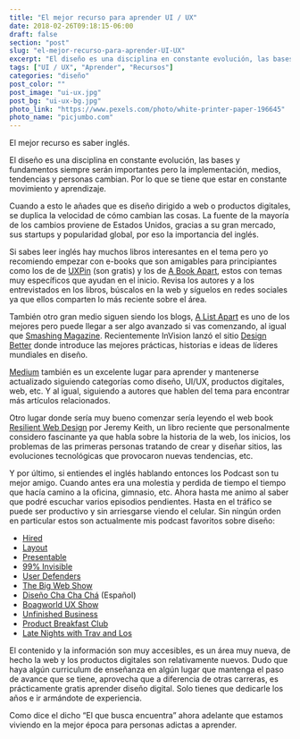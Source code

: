```yaml
---
title: "El mejor recurso para aprender UI / UX"
date: 2018-02-26T09:18:15-06:00
draft: false
section: "post"
slug: "el-mejor-recurso-para-aprender-UI-UX"
excerpt: "El diseño es una disciplina en constante evolución, las bases y fundamentos siempre serán importantes pero la implementación, tendencias y personas cambian. Por lo que se tiene que estar en constante movimiento y aprendizaje. Cuando a esto le añades que es diseño dirigido a web o productos digitales…"
tags: ["UI / UX", "Aprender", "Recursos"]
categories: "diseño"
post_color: ""
post_image: "ui-ux.jpg"
post_bg: "ui-ux-bg.jpg"
photo_link: "https://www.pexels.com/photo/white-printer-paper-196645"
photo_name: "picjumbo.com"
---
```

El mejor recurso es saber inglés.

El diseño es una disciplina en constante evolución, las bases y fundamentos siempre serán importantes pero la implementación, medios, tendencias y personas cambian. Por lo que se tiene que estar en constante movimiento y aprendizaje.

Cuando a esto le añades que es diseño dirigido a web o productos digitales, se duplica la velocidad de cómo cambian las cosas. La fuente de la mayoría de los cambios proviene de Estados Unidos, gracias a su gran mercado, sus startups y popularidad global, por eso la importancia del inglés.

Si sabes leer inglés hay muchos libros interesantes en el tema pero yo recomiendo empezar con e-books que son amigables para principiantes como los de de [UXPin](https://www.uxpin.com/studio/ebooks/) (son gratis) y los de [A Book Apart](http://abookapart.com), estos con temas muy específicos que ayudan en el inicio. Revisa los autores y a los entrevistados en los libros, búscalos en la web y síguelos en redes sociales ya que ellos comparten lo más reciente sobre el área.

También otro gran medio siguen siendo los blogs, [A List Apart](http://alistapart.com) es uno de los mejores pero puede llegar a ser algo avanzado si vas comenzando, al igual que [Smashing Magazine](http://smashingmagazine.com). Recientemente InVision lanzó el sitio [Design Better](http://designbetter.co) donde introduce las mejores prácticas, historias e ideas de  líderes mundiales en diseño.

[Medium](http://medium.com) también es un excelente lugar para aprender y mantenerse actualizado siguiendo categorías como diseño, UI/UX, productos digitales, web, etc. Y al igual, siguiendo a autores que hablen del tema para encontrar más artículos relacionados.

Otro lugar donde sería muy bueno comenzar sería leyendo el web book [Resilient Web Design](https://resilientwebdesign.com) por Jeremy Keith, un libro reciente que personalmente considero fascinante ya que habla sobre la historia de la web, los inicios, los problemas de las primeras personas tratando de crear y diseñar sitios, las evoluciones tecnológicas que provocaron nuevas tendencias, etc.

Y por último, si entiendes el inglés hablando entonces los Podcast son tu mejor amigo. Cuando antes era una molestia y perdida de tiempo el tiempo que hacía camino a la oficina, gimnasio, etc. Ahora hasta me animo al saber que podré escuchar varios episodios pendientes. Hasta en el tráfico se puede ser productivo y sin arriesgarse viendo el celular. Sin ningún orden en particular estos son actualmente mis podcast favoritos sobre diseño:

- [Hired](https://hired.fm)
- [Layout](http://layout.fm)
- [Presentable](https://www.relay.fm/presentable)
- [99% Invisible](https://99percentinvisible.org)
- [User Defenders](http://userdefenders.com)
- [The Big Web Show](http://5by5.tv/bigwebshow)
- [Diseño Cha Cha Chá](https://www.disenochachacha.com/) (Español)
- [Boagworld UX Show](https://boagworld.com/show)
- [Unfinished Business](http://www.unfinished.bz)
- [Product Breakfast Club](https://www.productbreakfastclub.com)
- [Late Nights with Trav and Los](http://www.travandlos.com)

El contenido y la información son muy accesibles, es un área muy nueva, de hecho la web y los productos digitales son relativamente nuevos. Dudo que haya  algún curriculum de enseñanza en algún lugar que mantenga el paso de avance que se tiene, aprovecha que a diferencia de otras carreras, es prácticamente gratis aprender diseño digital. Solo tienes que dedicarle los años e ir armándote de experiencia.

Como dice el dicho “El que busca encuentra” ahora adelante que estamos viviendo en la mejor época para personas adictas a aprender.
